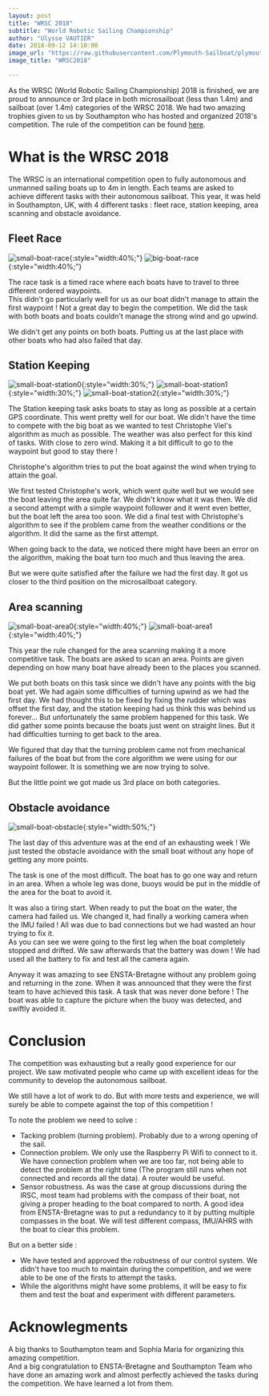 ```yaml
---
layout: post
title: "WRSC 2018"
subtitle: "World Robotic Sailing Championship"
author: "Ulysse VAUTIER"
date: 2018-09-12 14:10:00
image_url: "https://raw.githubusercontent.com/Plymouth-Sailboat/plymouth-sailboat.github.io/master/img/WRSC/40430481_1076320725863930_652239278373339136_o.jpg"
image_title: "WRSC2018"

---
```


As the WRSC (World Robotic Sailing Championship) 2018 is finished, we are proud to announce or 3rd place in both microsailboat (less than 1.4m) and sailboat (over 1.4m) categories of the WRSC 2018. We had two amazing trophies given to us by Southampton who has hosted and organized 2018's competition. The rule of the competition can be found [here](https://www.roboticsailing.org/2018/wp-content/uploads/2018/08/WRSC2018_rules_v1-1.pdf).

# What is the WRSC 2018

The WRSC is an international competition open to fully autonomous and unmanned sailing boats up to 4m in length. Each teams are asked to achieve different tasks with their autonomous sailboat. This year, it was held in Southampton, UK, with 4 different tasks : fleet race, station keeping, area scanning and obstacle avoidance.

## Fleet Race

![small-boat-race](/img/WRSC/race1.PNG){:style="width:40%;"}
![big-boat-race](/img/WRSC/race2.PNG){:style="width:40%;"}

The race task is a timed race where each boats have to travel to three different ordered waypoints.  
This didn't go particularly well for us as our boat didn't manage to attain the first waypoint ! Not a great day to begin the competition. We did the task with both boats and boats couldn't manage the strong wind and go upwind.

We didn't get any points on both boats. Putting us at the last place with other boats who had also failed that day.

## Station Keeping

![small-boat-station0](/img/WRSC/stationk1.PNG){:style="width:30%;"}
![small-boat-station1](/img/WRSC/stationkeeping2.PNG){:style="width:30%;"}
![small-boat-station2](/img/WRSC/stationkeeping.PNG){:style="width:30%;"}

The Station keeping task asks boats to stay as long as possible at a certain GPS coordinate.
This went pretty well for our boat. We didn't have the time to compete with the big boat as we wanted to test Christophe Viel's algorithm as much as possible. The weather was also perfect for this kind of tasks. With close to zero wind. Making it a bit difficult to go to the waypoint but good to stay there !

Christophe's algorithm tries to put the boat against the wind when trying to attain the goal.

We first tested Christophe's work, which went quite well but we would see the boat leaving the area quite far. We didn't know what it was then. We did a second attempt with a simple waypoint follower and it went even better, but the boat left the area too soon. We did a final test with Christophe's algorithm to see if the problem came from the weather conditions or the algorithm. It did the same as the first attempt.

When going back to the data, we noticed there might have been an error on the algorithm, making the boat turn too much and thus leaving the area.

But we were quite satisfied after the failure we had the first day. It got us closer to the third position on the microsailboat category.

## Area scanning

![small-boat-area0](/img/WRSC/area1.PNG){:style="width:40%;"}
![small-boat-area1](/img/WRSC/area2.PNG){:style="width:40%;"}

This year the rule changed for the area scanning making it a more competitive task. The boats are asked to scan an area. Points are given depending on how many boat have already been to the places you scanned.

We put both boats on this task since we didn't have any points with the big boat yet. We had again some difficulties of turning upwind as we had the first day. We had thought this to be fixed by fixing the rudder which was offset the first day, and the station keeping had us think this was behind us forever... But unfortunately the same problem happened for this task. We did gather some points because the boats just went on straight lines. But it had difficulties turning to get back to the area.

We figured that day that the turning problem came not from mechanical failures of the boat but from the core algorithm we were using for our waypoint follower. It is something we are now trying to solve.

But the little point we got made us 3rd place on both categories.

## Obstacle avoidance

![small-boat-obstacle](/img/WRSC/obs.PNG){:style="width:50%;"}


The last day of this adventure was at the end of an exhausting week ! We just tested the obstacle avoidance with the small boat without any hope of getting any more points.

The task is one of the most difficult. The boat has to go one way and return in an area. When a whole leg was done, buoys would be put in the middle of the area for the boat to avoid it.

It was also a tiring start. When ready to put the boat on the water, the camera had failed us. We changed it, had finally a working camera when the IMU failed ! All was due to bad connections but we had wasted an hour trying to fix it.  
As you can see we were going to the first leg when the boat completely stopped and drifted. We saw afterwards that the battery was down ! We had used all the battery to fix and test all the camera again.

Anyway it was amazing to see ENSTA-Bretagne without any problem going and returning in the zone. When it was announced that they were the first team to have achieved this task. A task that was never done before ! The boat was able to capture the picture when the buoy was detected, and swiftly avoided it.

# Conclusion
The competition was exhausting but a really good experience for our project. We saw motivated people who came up with excellent ideas for the community to develop the autonomous sailboat.

We still have a lot of work to do. But with more tests and experience, we will surely be able to compete against the top of this competition !

To note the problem we need to solve :
- Tacking problem (turning problem). Probably due to a wrong opening of the sail.
- Connection problem. We only use the Raspberry Pi Wifi to connect to it. We have connection problem when we are too far, not being able to detect the problem at the right time (The program still runs when not connected and records all the data). A router would be useful.
- Sensor robustness. As was the case at group discussions during the IRSC, most team had problems with the compass of their boat, not giving a proper heading to the boat compared to north. A good idea from ENSTA-Bretagne was to put a redundancy to it by putting multiple compasses in the boat. We will test different compass, IMU/AHRS with the boat to clear this problem.


But on a better side :
- We have tested and approved the robustness of our control system. We didn't have too much to maintain during the competition, and we were able to be one of the firsts to attempt the tasks.
- While the algorithms might have some problems, it will be easy to fix them and test the boat and experiment with different parameters.

# Acknowlegments
A big thanks to Southampton team and Sophia Maria for organizing this amazing competition.  
And a big congratulation to ENSTA-Bretagne and Southampton Team who have done an amazing work and almost perfectly achieved the tasks during the competition. We have learned a lot from them.

